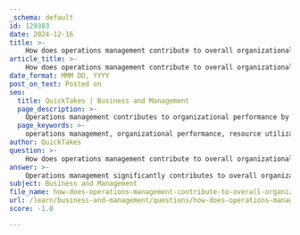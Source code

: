 ```yaml
---
_schema: default
id: 129383
date: 2024-12-16
title: >-
    How does operations management contribute to overall organizational performance?
article_title: >-
    How does operations management contribute to overall organizational performance?
date_format: MMM DD, YYYY
post_on_text: Posted on
seo:
  title: QuickTakes | Business and Management
  page_description: >-
    Operations management contributes to organizational performance by optimizing resources, ensuring quality control, improving processes, enhancing customer value, fostering collaboration, aligning with strategic goals, measuring performance, and boosting employee productivity.
  page_keywords: >-
    operations management, organizational performance, resource utilization, quality control, process improvement, customer value, cross-functional collaboration, strategic planning, performance metrics, employee productivity
author: QuickTakes
question: >-
    How does operations management contribute to overall organizational performance?
answer: >-
    Operations management significantly contributes to overall organizational performance through several key functions and responsibilities. Here are the primary ways in which it impacts an organization:\n\n1. **Efficient Resource Utilization**: Operations management focuses on the effective management of resources, including materials, labor, and technology. By optimizing these resources, organizations can maximize productivity and profitability, ensuring that they meet customer demands efficiently.\n\n2. **Quality Control**: Maintaining quality standards is a critical aspect of operations management. By overseeing the production process and implementing quality assurance measures, operations management helps ensure that products and services meet customer expectations, which in turn enhances customer satisfaction and loyalty.\n\n3. **Process Improvement**: Continuous improvement of processes is a fundamental principle of operations management. By analyzing workflows and identifying areas for enhancement, organizations can streamline operations, reduce waste, and lower costs, leading to improved overall performance.\n\n4. **Customer Value Creation**: Operations management plays a vital role in creating value for customers. By designing and managing production processes that align with customer needs—such as timely delivery and cost-effective solutions—operations management helps organizations deliver products and services that meet market demands.\n\n5. **Cross-Functional Collaboration**: Effective operations management requires collaboration across various business functions, such as marketing, finance, and human resources. This cross-functional approach ensures that all departments work towards common organizational goals, enhancing overall performance.\n\n6. **Strategic Planning**: Operations management is integral to strategic planning within organizations. By aligning operational capabilities with strategic objectives, organizations can better position themselves in the market and respond to competitive pressures.\n\n7. **Performance Metrics**: Operations management involves setting clear goals and objectives, often using Key Performance Indicators (KPIs) to measure progress. This focus on performance metrics allows organizations to track their operational effectiveness and make data-driven decisions for improvement.\n\n8. **Employee Productivity**: Operations management also encompasses staffing and employee performance metrics. By ensuring that employees are well-trained and that teams are effectively structured, operations management can enhance workforce productivity, which is crucial for achieving organizational goals.\n\nIn summary, operations management is essential for ensuring that organizations run smoothly and effectively, ultimately leading to improved performance, customer satisfaction, and profitability. By focusing on resource optimization, quality control, process improvement, and strategic alignment, operations management serves as a backbone for organizational success.
subject: Business and Management
file_name: how-does-operations-management-contribute-to-overall-organizational-performance.md
url: /learn/business-and-management/questions/how-does-operations-management-contribute-to-overall-organizational-performance
score: -1.0

---
```


&nbsp;